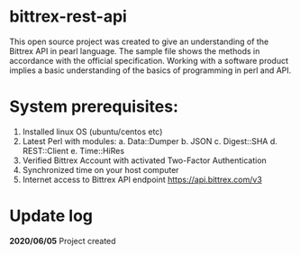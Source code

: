 # bittrex-rest-api

This open source project was created to give an understanding of the Bittrex API in pearl language.
The sample file shows the methods in accordance with the official specification.
Working with a software product implies a basic understanding of the basics of programming in perl and API.

# System prerequisites:

 1. Installed linux OS (ubuntu/centos etc)
 2. Latest Perl with modules:
    a. Data::Dumper
    b. JSON
    c. Digest::SHA
    d. REST::Client
    e. Time::HiRes
 3. Verified Bittrex Account with activated Two-Factor Authentication
 4. Synchronized time on your host computer
 5. Internet access to Bittrex API endpoint https://api.bittrex.com/v3

# Update log

**2020/06/05**
 Project created